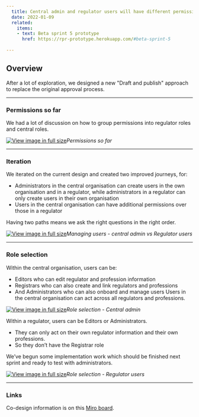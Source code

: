 ```yaml
---
  title: Central admin and regulator users will have different permissions
  date: 2022-01-09
  related:
    items:
    - text: Beta sprint 5 prototype
      href: https://rpr-prototype.herokuapp.com/#beta-sprint-5
   
---
```


## Overview 

After a lot of exploration, we designed a new "Draft and publish" approach to replace the original approval process. 

--- 

### Permissions so far

We had a lot of discussion on how to group permissions into regulator roles and central roles. 

[![View image in full size](01.png)](01.png)*Permissions so far*

--- 

### Iteration

We iterated on the current design and created two improved journeys, for:
* Administrators in the central organisation can create users in the own organisation and in a regulator, while administrators in a regulator can only create users in their own organisation
* Users in the central organisation can have additional permissions over those in a regulator

Having two paths means we ask the right questions in the right order.


[![View image in full size](02.png)](02.png)*Managing users - central admin vs Regulator users*

--- 

### Role selection

Within the central organisation, users can be:
* Editors who can edit regulator and profession information
* Registrars who can also create and link regulators and professions
* And Administrators who can also onboard and manage users
Users in the central organisation can act across all regulators and professions.

[![View image in full size](03.png)](03.png)*Role selection - Central admin*


Within a regulator, users can be Editors or Administrators.
* They can only act on their own regulator information and their own professions.
* So they don’t have the Registrar role

We’ve begun some implementation work which should be finished next sprint and ready to test with administrators.

[![View image in full size](04.png)](04.png)*Role selection - Regulator users*




--- 

### Links

Co-design information is on this [Miro board](https://miro.com/app/board/uXjVOaZc0VI=/?moveToWidget=3458764517268841311&cot=14).

